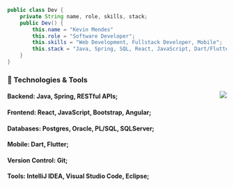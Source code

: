 
```java
public class Dev {
    private String name, role, skills, stack;
    public Dev() {
        this.name = "Kevin Mendes"
        this.role = "Software Developer";
        this.skills = "Web Development, Fullstack Developer, Mobile";
        this.stack = "Java, Spring, SQL, React, JavaScript, Dart/Flutter";
    }
}
```
### 🔧 Technologies & Tools

<a href="https://github.com/kevinfmendes">
  <img align="right" src="https://github-readme-stats.vercel.app/api/top-langs/?username=kevinfmendes&theme=dracula&hide_langs_below=1" />
</a>

#### Backend: Java, Spring, RESTful APIs;
#### Frontend: React, JavaScript, Bootstrap, Angular;
#### Databases: Postgres, Oracle, PL/SQL, SQLServer;
#### Mobile: Dart, Flutter;
#### Version Control: Git;
#### Tools: IntelliJ IDEA, Visual Studio Code, Eclipse;
<br>
<br>



